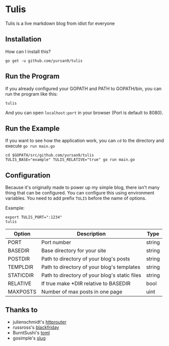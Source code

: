 Tulis
=====

Tulis is a live markdown blog from idiot for everyone

## Installation ##

How can I install this?

```shell
go get -u github.com/yursan9/tulis
```

## Run the Program ##

If you already configured your GOPATH and PATH to GOPATH/bin, you can run the
program like this:

```shell
tulis
```

And you can open `localhost:port` in your browser (Port is default to 8080).

## Run the Example ##

If you want to see how the application work, you can `cd` to the directory
and execute `go run main.go`

```shell
cd $GOPATH/src/github.com/yursan9/tulis
TULIS_BASE="example" TULIS_RELATIVE="true" go run main.go 
```

## Configuration ##

Because it's originally made to power up my simple blog, there isn't many thing
that can be configured. You can configure this using environment variables. You
need to add prefix `TULIS` before the name of options.

Example:
```shell
export TULIS_PORT=":1234"
tulis
```

| Option        | Description                                   | Type         |
|---------------|-----------------------------------------------|--------------|
| PORT          | Port number                                   | string       |
| BASEDIR       | Base directory for your site                  | string       |
| POSTDIR       | Path to directory of your blog's posts        | string       |
| TEMPLDIR      | Path to directory of your blog's templates    | string       |
| STATICDIR     | Path to directory of your blog's static files | string       |
| RELATIVE      | If true make *DIR relative to BASEDIR         | bool         |
| MAXPOSTS      | Number of max posts in one page               | uint         |

## Thanks to ##
+ julienschmidt's [httprouter](github.com/julienschmidt/httprouter)
+ russross's [blackfriday](github.com/russross/blackfriday)
+ BurntSushi's [toml](https://github.com/BurntSushi/toml)
+ gosimple's [slug](https://github.com/gosimple/slug)
